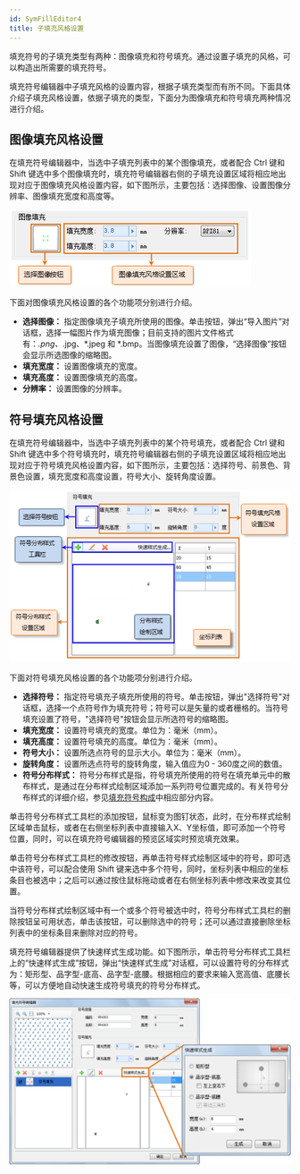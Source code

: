 ```yaml
---
id: SymFillEditor4
title: 子填充风格设置
---
```

填充符号的子填充类型有两种：图像填充和符号填充。通过设置子填充的风格，可以构造出所需要的填充符号。

填充符号编辑器中子填充风格的设置内容，根据子填充类型而有所不同。下面具体介绍子填充风格设置，依据子填充的类型，下面分为图像填充和符号填充两种情况进行介绍。

## 图像填充风格设置

在填充符号编辑器中，当选中子填充列表中的某个图像填充，或者配合 Ctrl 键和 Shift
键选中多个图像填充时，填充符号编辑器右侧的子填充设置区域将相应地出现对应于图像填充风格设置内容，如下图所示，主要包括：选择图像、设置图像分辨率、图像填充宽度和高度等。

![](img/SymFillEditor4t1.png)  

下面对图像填充风格设置的各个功能项分别进行介绍。

* **选择图像：** 指定图像填充子填充所使用的图像。单击按钮，弹出“导入图片”对话框，选择一幅图片作为填充图像；目前支持的图片文件格式有：*.png、*.jpg、*.jpeg 和 *.bmp。当图像填充设置了图像，“选择图像”按钮会显示所选图像的缩略图。 
* **填充宽度：** 设置图像填充的宽度。 
* **填充高度：** 设置图像填充的高度。 
* **分辨率：** 设置图像的分辨率。 

## 符号填充风格设置

在填充符号编辑器中，当选中子填充列表中的某个符号填充，或者配合 Ctrl 键和 Shift
键选中多个符号填充时，填充符号编辑器右侧的子填充设置区域将相应地出现对应于符号填充风格设置内容，如下图所示，主要包括：选择符号、前景色、背景色设置，填充宽度和高度设置，符号大小、旋转角度设置。

![](img/SymFillEditor4t2.png)  

下面对符号填充风格设置的各个功能项分别进行介绍。

* **选择符号：** 指定符号填充子填充所使用的符号。单击按钮，弹出"选择符号"对话框，选择一个点符号作为填充符号；符号可以是矢量的或者栅格的。当符号填充设置了符号，"选择符号"按钮会显示所选符号的缩略图。 
* **填充宽度：** 设置符号填充的宽度。单位为：毫米（mm）。 
* **填充高度：** 设置符号填充的高度。单位为：毫米（mm）。 
* **符号大小：** 设置所选点符号的显示大小。单位为：毫米（mm）。 
* **旋转角度：** 设置所选点符号的旋转角度，输入值应为0 - 360度之间的数值。 
* **符号分布样式：** 符号分布样式是指，符号填充所使用的符号在填充单元中的散布样式，是通过在分布样式绘制区域添加一系列符号位置完成的。有关符号分布样式的详细介绍，参见[填充符号构成](SymFillEditor0.htm)中相应部分内容。 

单击符号分布样式工具栏的添加按钮，鼠标变为图钉状态，此时，在分布样式绘制区域单击鼠标，或者在右侧坐标列表中直接输入X、Y坐标值，即可添加一个符号位置，同时，可以在填充符号编辑器的预览区域实时预览填充效果。

单击符号分布样式工具栏的修改按钮，再单击符号样式绘制区域中的符号，即可选中该符号，可以配合使用
Shift 键来选中多个符号，同时，坐标列表中相应的坐标条目也被选中；之后可以通过按住鼠标拖动或者在右侧坐标列表中修改来改变其位置。

当符号分布样式绘制区域中有一个或多个符号被选中时，符号分布样式工具栏的删除按钮呈可用状态，单击该按钮，可以删除选中的符号；还可以通过直接删除坐标列表中的坐标条目来删除对应的符号。

填充符号编辑器提供了快速样式生成功能。如下图所示，单击符号分布样式工具栏上的“快速样式生成”按钮，弹出“快速样式生成”对话框，可以设置符号的分布样式为：矩形型、品字型-底高、品字型-底腰。根据相应的要求来输入宽高值、底腰长等，可以方便地自动快速生成符号填充的符号分布样式。

![](img/SymFillEditor4t3.png)  
